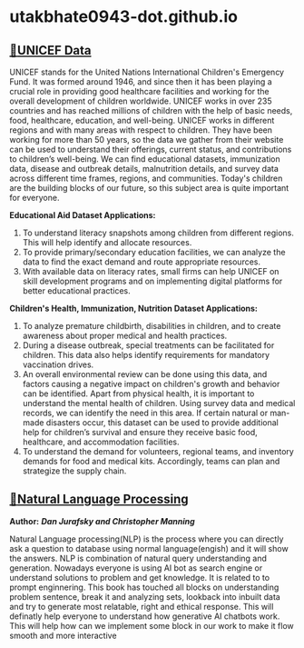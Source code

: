 # utakbhate0943-dot.github.io
## [:file_folder:UNICEF Data](https://data.unicef.org/)
UNICEF stands for the United Nations International Children's Emergency Fund. It was formed around 1946, and since then it has been playing a crucial role in providing good healthcare facilities and working for the overall development of children worldwide. UNICEF works in over 235 countries and has reached millions of children with the help of basic needs, food, healthcare, education, and well-being. UNICEF works in different regions and with many areas with respect to children. They have been working for more than 50 years, so the data we gather from their website can be used to understand their offerings, current status, and contributions to children’s well-being. We can find educational datasets, immunization data, disease and outbreak details, malnutrition details, and survey data across different time frames, regions, and communities. Today's children are the building blocks of our future, so this subject area is quite important for everyone.

**Educational Aid Dataset Applications:** 
1. To understand literacy snapshots among children from different regions. This will help identify and allocate resources.
2. To provide primary/secondary education facilities, we can analyze the data to find the exact demand and route appropriate resources.
3. With available data on literacy rates, small firms can help UNICEF on skill development programs and on implementing digital platforms for better educational practices.

**Children's Health, Immunization, Nutrition Dataset Applications:**
1. To analyze premature childbirth, disabilities in children, and to create awareness about proper medical and health practices.
2. During a disease outbreak, special treatments can be facilitated for children. This data also helps identify requirements for mandatory vaccination drives.
3. An overall environmental review can be done using this data, and factors causing a negative impact on children's growth and behavior can be identified.
Apart from physical health, it is important to understand the mental health of children. Using survey data and medical records, we can identify the need in this area.
If certain natural or man-made disasters occur, this dataset can be used to provide additional help for children’s survival and ensure they receive basic food, healthcare, and accommodation facilities.
4. To understand the demand for volunteers, regional teams, and inventory demands for food and medical kits. Accordingly, teams can plan and strategize the supply chain.
  


## [:book:**Natural Language Processing**](https://web.stanford.edu/~jurafsky/slp3/ed3book_aug25.pdf)
**Author:** ***Dan Jurafsky and Christopher Manning***

Natural Language processing(NLP) is the process where you can directly ask a question to database using normal language(engish) and it will show the answers. NLP is combination of natural query understanding and generation. Nowadays everyone is using AI bot as search engine or understand solutions to problem and get knowledge. It is related to to prompt enginnering. 
       This book has touched all blocks on understanding problem sentence, break it and analyzing sets, lookback into inbuilt data and try to generate most relatable, right and ethical response. This will definatly help everyone to understand how generative AI chatbots work. This will help how can we implement some block in our work to make it flow smooth and more interactive 
